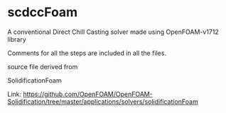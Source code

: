 # scdccFoam
A conventional Direct Chill Casting solver made using OpenFOAM-v1712 library

Comments for all the steps are included in all the files.

source file derived from

SolidificationFoam

Link: https://github.com/OpenFOAM/OpenFOAM-Solidification/tree/master/applications/solvers/solidificationFoam
